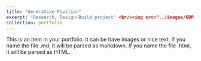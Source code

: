 ```yaml
---
title: "Generative Pavilion"
excerpt: "Research, Design-Build project" <br/><img src="../images/GDP.png">
collection: portfolio
---
```

This is an item in your portfolio. It can be have images or nice text. If you name the file .md, it will be parsed as markdown. If you name the file .html, it will be parsed as HTML. 

